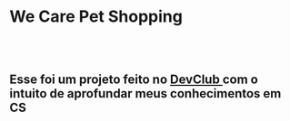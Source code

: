 <h1> We Care Pet Shopping </h1>
 <br>
 <br>
 <h2> Esse foi um projeto feito no <a href="https://rodolfomori.com.br/devclub"> DevClub </a> com o intuito de aprofundar meus conhecimentos em CS </h2>
